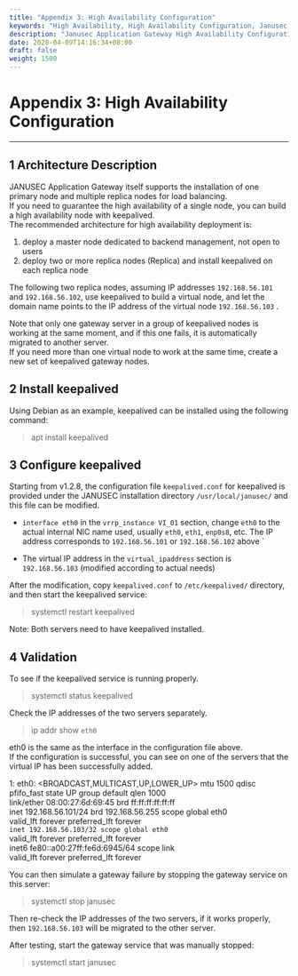```yaml
---
title: "Appendix 3: High Availability Configuration"
keywords: "High Availability, High Availability Configuration, Janusec, Application Gateway, WAF, Web Application Firewall"
description: "Janusec Application Gateway High Availability Configuration"
date: 2020-04-09T14:16:34+08:00
draft: false
weight: 1500
---
```


# Appendix 3: High Availability Configuration
---

## 1 Architecture Description

JANUSEC Application Gateway itself supports the installation of one primary node and multiple replica nodes for load balancing.  
If you need to guarantee the high availability of a single node, you can build a high availability node with keepalived.  
The recommended architecture for high availability deployment is:   

1. deploy a master node dedicated to backend management, not open to users  
2. deploy two or more replica nodes (Replica) and install keepalived on each replica node   

The following two replica nodes, assuming IP addresses `192.168.56.101` and `192.168.56.102`, use keepalived to build a virtual node, and let the domain name points to the IP address of the virtual node `192.168.56.103` .  

Note that only one gateway server in a group of keepalived nodes is working at the same moment, and if this one fails, it is automatically migrated to another server.   
If you need more than one virtual node to work at the same time, create a new set of keepalived gateway nodes.   

## 2 Install keepalived

Using Debian as an example, keepalived can be installed using the following command:    

> apt install keepalived  

## 3 Configure keepalived  

Starting from v1.2.8, the configuration file `keepalived.conf` for keepalived is provided under the JANUSEC installation directory `/usr/local/janusec/` and this file can be modified.  

* `interface eth0` in the `vrrp_instance VI_01` section, change `eth0` to the actual internal NIC name used, usually `eth0`, `eth1`, `enp0s8`, etc. The IP address corresponds to `192.168.56.101` or `192.168.56.102` above `  

* The virtual IP address in the `virtual_ipaddress` section is `192.168.56.103` (modified according to actual needs)  

After the modification, copy `keepalived.conf` to `/etc/keepalived/` directory, and then start the keepalived service:   

> systemctl restart keepalived   

Note: Both servers need to have keepalived installed.  


## 4 Validation

To see if the keepalived service is running properly.  

> systemctl status keepalived   

Check the IP addresses of the two servers separately.   

> ip addr show `eth0`    

eth0 is the same as the interface in the configuration file above.  
If the configuration is successful, you can see on one of the servers that the virtual IP has been successfully added.   

1: eth0: <BROADCAST,MULTICAST,UP,LOWER_UP> mtu 1500 qdisc pfifo_fast state UP group default qlen 1000  
    link/ether 08:00:27:6d:69:45 brd ff:ff:ff:ff:ff:ff  
    inet 192.168.56.101/24 brd 192.168.56.255 scope global eth0  
       valid_lft forever preferred_lft forever  
    `inet 192.168.56.103/32 scope global eth0`  
       valid_lft forever preferred_lft forever  
    inet6 fe80::a00:27ff:fe6d:6945/64 scope link   
       valid_lft forever preferred_lft forever  


You can then simulate a gateway failure by stopping the gateway service on this server:   

> systemctl stop janusec   

Then re-check the IP addresses of the two servers, if it works properly, then `192.168.56.103` will be migrated to the other server.  

After testing, start the gateway service that was manually stopped:  

> systemctl start janusec  

